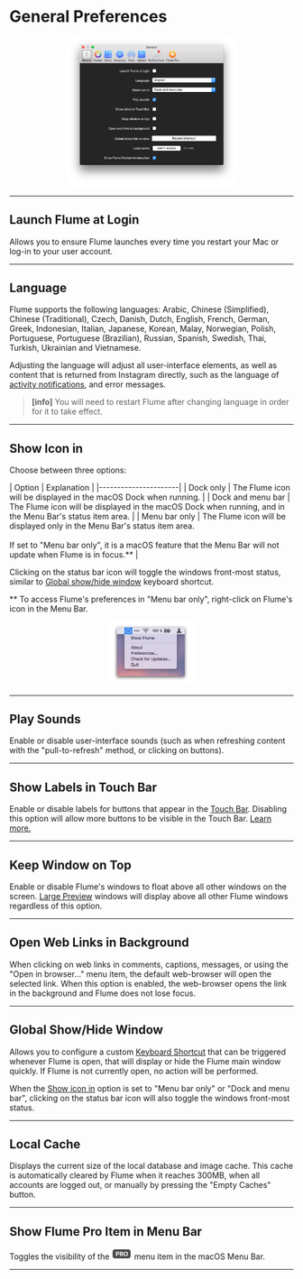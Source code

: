 # General Preferences

<p style="text-align: center; margin-top: 1em;"><img src="/preferences/assets/general.png" width="60%" height="60%" /></p>

------ 

## Launch Flume at Login

Allows you to ensure Flume launches every time you restart your Mac or log-in to your user account.

------ 


## Language

Flume supports the following languages: Arabic, Chinese (Simplified), Chinese (Traditional), Czech, Danish, Dutch, English, French, German, Greek, Indonesian, Italian, Japanese, Korean, Malay, Norwegian, Polish, Portuguese, Portuguese (Brazilian), Russian, Spanish, Swedish, Thai, Turkish, Ukrainian and Vietnamese.

Adjusting the language will adjust all user-interface elements, as well as content that is returned from Instagram directly, such as the language of [activity notifications](/views/activity.md), and error messages.

> **[info]**
> You will need to restart Flume after changing language in order for it to take effect.

------ 

## Show Icon in

Choose between three options:

| Option | Explanation |
|----------------------|
| Dock only | The Flume icon will be displayed in the macOS Dock when running. |
| Dock and menu bar | The Flume icon will be displayed in the macOS Dock when running, and in the Menu Bar's status item area. |
| Menu bar only | The Flume icon will be displayed only in the Menu Bar's status item area.<br /><br />If set to "Menu bar only", it is a macOS feature that the Menu Bar will not update when Flume is in focus.** |

Clicking on the status bar icon will toggle the windows front-most status, similar to [Global show/hide window](#global-showhide-window) keyboard shortcut.

** To access Flume's preferences in "Menu bar only", right-click on Flume's icon in the Menu Bar.

<p style="text-align: center; margin-top: 1em;"><img src="/preferences/assets/menubar.png" width="30%" height="30%" /></p>

------ 

## Play Sounds

Enable or disable user-interface sounds (such as when refreshing content with the "pull-to-refresh" method, or clicking on buttons).

------ 

## Show Labels in Touch Bar

Enable or disable labels for buttons that appear in the [Touch Bar](https://support.apple.com/en-us/HT207055). Disabling this option will allow more buttons to be visible in the Touch Bar. [Learn more.](/misc/touchbar.md)

------ 

## Keep Window on Top

Enable or disable Flume's windows to float above all other windows on the screen. [Large Preview](/views/largepreview.md) windows will display above all other Flume windows regardless of this option.

------

## Open Web Links in Background

When clicking on web links in comments, captions, messages, or using the "Open in browser…" menu item, the default web-browser will open the selected link. When this option is enabled, the web-browser opens the link in the background and Flume does not lose focus.

------

## Global Show/Hide Window

Allows you to configure a custom [Keyboard Shortcut](/misc/keyboard-shortcuts.md) that can be triggered whenever Flume is open, that will display or hide the Flume main window quickly. If Flume is not currently open, no action will be performed.

When the [Show icon in](#show-icon-in) option is set to "Menu bar only" or "Dock and menu bar", clicking on the status bar icon will also toggle the windows front-most status.

------

## Local Cache

Displays the current size of the local database and image cache. This cache is automatically cleared by Flume when it reaches 300MB, when all accounts are logged out, or manually by pressing the "Empty Caches" button.

------

## Show Flume Pro Item in Menu Bar

Toggles the visibility of the <img src="/preferences/assets/pro.png" width="36" height="20" /> menu item in the macOS Menu Bar.

------

